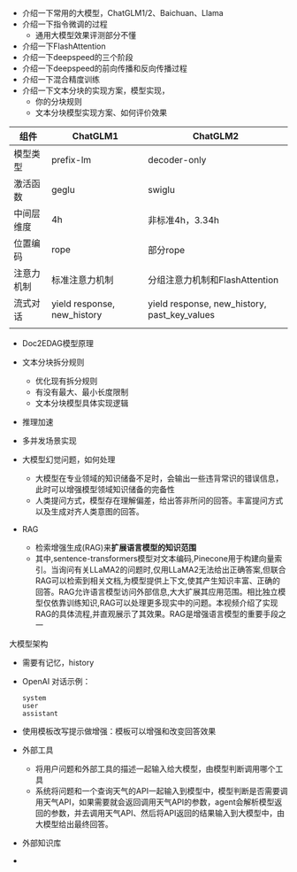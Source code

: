 - 介绍一下常用的大模型，ChatGLM1/2、Baichuan、Llama
- 介绍一下指令微调的过程
  - 通用大模型效果评测部分不懂
- 介绍一下FlashAttention
- 介绍一下deepspeed的三个阶段
- 介绍一下deepspeed的前向传播和反向传播过程
- 介绍一下混合精度训练
- 介绍一下文本分块的实现方案，模型实现，
  - 你的分块规则
  - 文本分块模型实现方案、如何评价效果



| 组件       | ChatGLM1                    | ChatGLM2                                     |
| ---------- | --------------------------- | -------------------------------------------- |
| 模型类型   | prefix-lm                   | decoder-only                                 |
| 激活函数   | geglu                       | swiglu                                       |
| 中间层维度 | 4h                          | 非标准4h，3.34h                              |
| 位置编码   | rope                        | 部分rope                                     |
| 注意力机制 | 标准注意力机制              | 分组注意力机制和FlashAttention               |
| 流式对话   | yield response, new_history | yield response, new_history, past_key_values |
|            |                             |                                              |











- Doc2EDAG模型原理
- 文本分块拆分规则
  - 优化现有拆分规则
  - 有没有最大、最小长度限制
  - 文本分块模型具体实现逻辑
- 推理加速
- 多并发场景实现
- 大模型幻觉问题，如何处理
  - 大模型在专业领域的知识储备不足时，会输出一些违背常识的错误信息，此时可以增强模型领域知识储备的完备性
  - 人类提问方式，模型存在理解偏差，给出答非所问的回答。丰富提问方式以及生成对齐人类意图的回答。


- RAG
  - 检索增强生成(RAG)来**扩展语言模型的知识范围**
  - 其中,sentence-transformers模型对文本编码,Pinecone用于构建向量索引。当询问有关LLaMA2的问题时,仅用LLaMA2无法给出正确答案,但联合RAG可以检索到相关文档,为模型提供上下文,使其产生知识丰富、正确的回答。RAG允许语言模型访问外部信息,大大扩展其应用范围。相比独立模型仅依靠训练知识,RAG可以处理更多现实中的问题。本视频介绍了实现RAG的具体流程,并直观展示了其效果。RAG是增强语言模型的重要手段之一

大模型架构

- 需要有记忆，history

- OpenAI 对话示例：

  ```shell
  system
  user
  assistant
  ```

- 使用模板改写提示做增强：模板可以增强和改变回答效果

- 外部工具

  - 将用户问题和外部工具的描述一起输入给大模型，由模型判断调用哪个工具
  - 系统将问题和一个查询天气的API一起输入到模型中，模型判断是否需要调用天气API，如果需要就会返回调用天气API的参数，agent会解析模型返回的参数，并去调用天气API、然后将API返回的结果输入到大模型中，由大模型给出最终回答。

- 外部知识库

- 









































​	
